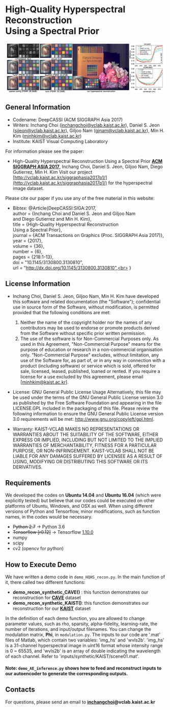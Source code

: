 # High-Quality Hyperspectral Reconstruction<br>Using a Spectral Prior
![teaser](./paper-teaser.png "Paper Teasear")

## General Information
- Codename: DeepCASSI (ACM SIGGRAPH Asia 2017)
- Writers:  Inchang Choi (inchangchoi@vclab.kaist.ac.kr), Daniel S. Jeon (sjjeon@vclab.kaist.ac.kr), Giljoo Nam (gjnam@vclab.kaist.ac.kr), Min H. Kim (minhkim@vclab.kaist.ac.kr)
- Institute: KAIST Visual Computing Laboratory

For information please see the paper:
 - High-Quality Hyperspectral Reconstruction Using a Spectral Prior
   [**ACM SIGGRAPH ASIA 2017**](https://sa2017.siggraph.org/), Inchang Choi, Daniel S. Jeon, Giljoo Nam, Diego Gutierrez, Min H. Kim
Visit our project [http://vclab.kaist.ac.kr/siggraphasia2017p1/](http://vclab.kaist.ac.kr/siggraphasia2017p1/) for the hyperspectral image dataset.

Please cite our paper if you use any of the free material in this website:
- Bibtex:
@Article{DeepCASSI:SIGA:2017,<br>
  author  = {Inchang Choi and Daniel S. Jeon and Giljoo Nam <br>
             and Diego Gutierrez and Min H. Kim},<br>
  title   = {High-Quality Hyperspectral Reconstruction <br>
             Using a Spectral Prior},<br>
  journal = {ACM Transactions on Graphics (Proc. SIGGRAPH Asia 2017)},<br>
  year    = {2017},<br>
  volume  = {36},<br>
  number  = {6},<br>
  pages   = {218:1-13},<br>
  doi     = "10.1145/3130800.3130810",<br>
  url     = "http://dx.doi.org/10.1145/3130800.3130810",<br>
  }

## License Information

- Inchang Choi, Daniel S. Jeon, Giljoo Nam, Min H. Kim have developed this software and related documentation (the "Software"); confidential use in source form of the Software, without modification, is permitted provided that the following conditions are met:
  1. Neither the name of the copyright holder nor the names of any contributors may be used to endorse or promote products derived from the Software without specific prior written permission. 
  2. The use of the software is for Non-Commercial Purposes only. As used in this Agreement, "Non-Commercial Purpose" means for the purpose of education or research in a non-commercial organisation only. "Non-Commercial Purpose" excludes, without limitation, any use of the Software for, as part of, or in any way in connection with a product (including software) or service which is sold, offered for sale, licensed, leased, published, loaned or rented. If you require a license for a use excluded by this agreement, please email [minhkim@kaist.ac.kr].

- License:  GNU General Public License Usage
Alternatively, this file may be used under the terms of the GNU General Public License version 3.0 as published by the Free Software Foundation and appearing in the file LICENSE.GPL included in the packaging of this file. Please review the following information to ensure the GNU General Public License version 3.0 requirements will be met: http://www.gnu.org/copyleft/gpl.html.

- Warranty: KAIST-VCLAB MAKES NO REPRESENTATIONS OR WARRANTIES ABOUT THE SUITABILITY OF THE SOFTWARE, EITHER EXPRESS OR IMPLIED, INCLUDING BUT NOT LIMITED TO THE IMPLIED WARRANTIES OF MERCHANTABILITY, FITNESS FOR A PARTICULAR PURPOSE, OR NON-INFRINGEMENT. KAIST-VCLAB SHALL NOT BE LIABLE FOR ANY DAMAGES SUFFERED BY LICENSEE AS A RESULT OF USING, MODIFYING OR DISTRIBUTING THIS SOFTWARE OR ITS DERIVATIVES.


## Requirements
We developed the codes on **Ubuntu 14.04** and **Ubuntu 16.04** (which were explicitly tested) but believe that our codes could be executed on other platforms of Ubuntu, Windows, and OSX as well. When using different versions of Python and Tensorflow, minor modifications, such as function names, in the codes would be necessary.
* ~~Python 2.7~~ -> Python 3.6
* ~~Tensorflow [r0.12]~~ -> Tensorflow [1.10.0](https://www.tensorflow.org)
* numpy
* scipy
* cv2 (opencv for python)

## How to Execute Demo
We have written a demo code in `demo_HQHS_recon.py`. In the main function of it, there called two different functions: 
* **demo_recon_synthetic_CAVE()** : this function demonstrates our reconstruction for [**CAVE**](http://www.cs.columbia.edu/CAVE/databases/multispectral/) dataset
* **demo_recon_synthetic_KAIST()**: this function demonstrates our reconstruction for our [**KAIST**](http://vclab.kaist.ac.kr/siggraphasia2017p1/index.html) dataset

In the definition of each demo function, you are allowed to change parameter values, such as rho, sparsity, alpha-fidelity, learning-rate, the number of iterations, and input/output filenames. You can change the modulation matrix, **Phi**, in `modulation.py`. The inputs to our code are '.mat' files of Matlab, which contain two variables: 'img_hs' and 'wvls2b'. 'img_hs' is a 31-channel hyperspectral image in uint16 format whose intensity range is 0 ~ 65535, and 'wvls2b' is an array of double indicating the wavelength of each channel. Refer to 'inputs/synthetic/KAIST/scene01.mat'. 

#### Note: `demo_AE_inference.py` shows how to feed and reconstruct inputs to our autoencoder to generate the corresponding outputs.

## Contacts
For questions, please send an email to **[inchangchoi](http://inchangchoi.info)@vclab.kaist.ac.kr**

